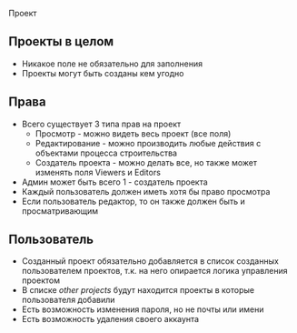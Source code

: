 Проект

## Проекты в целом
- Никакое поле не обязательно для заполнения
- Проекты могут быть созданы кем угодно
## Права
- Всего существует 3 типа прав на проект
    * Просмотр - можно видеть весь проект (все поля)
    * Редактирование - можно производить любые действия с объектами процесса строительства
    * Создатель проекта - можно делать все, но также может изменять поля Viewers и Editors
- Админ может быть всего 1 - создатель проекта
- Каждый пользователь должен иметь хотя бы право просмотра
- Если пользователь редактор, то он также должен быть и просматривающим
## Пользователь
- Созданный проект обязательно добавляется в список созданных пользователем проектов, 
  т.к. на него опирается логика управления проектом
- В списке *other projects* будут находится проекты в которые пользователя добавили
- Есть возможность изменения пароля, но не почты или имени
- Есть возможность удаления своего аккаунта
